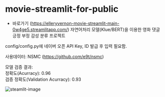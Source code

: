 # movie-streamlit-for-public
- 바로가기 (https://elleryvernon-movie-streamlit-main-0w4ge5.streamlitapp.com/)
자연어처리 모델(Klue/BERT)을 이용한 영화 댓글 긍정 부정 감성 분류 프로젝트

config/config.py에 네이버 오픈 API Key, ID 발급 후 입력 필요함.

사용데이터:
NSMC (https://github.com/e9t/nsmc)

모델 검증 결과:<br>
정확도(Acurracy): 0.96<br>
검증 정확도(Validation Acurracy): 0.93<br>

![steamlit-image](https://user-images.githubusercontent.com/83461987/180717741-18baffb8-5895-4719-891b-3c022ef5f387.png)
